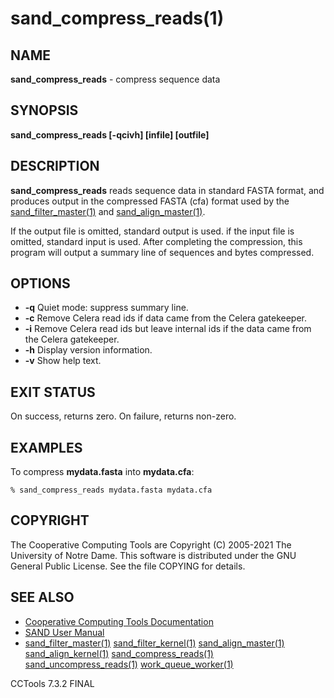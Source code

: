 






















# sand_compress_reads(1)

## NAME
**sand_compress_reads** - compress sequence data

## SYNOPSIS
****sand_compress_reads [-qcivh] [infile] [outfile]****

## DESCRIPTION

**sand_compress_reads** reads sequence data in standard FASTA format,
and produces output in the compressed FASTA (cfa) format used by
the [sand_filter_master(1)](sand_filter_master.md) and [sand_align_master(1)](sand_align_master.md).

If the output file is omitted, standard output is used.
if the input file is omitted, standard input is used.
After completing the compression, this program will output a summary
line of sequences and bytes compressed.

## OPTIONS


- **-q** Quiet mode: suppress summary line.
- **-c** Remove Celera read ids if data came from the Celera gatekeeper.
- **-i** Remove Celera read ids but leave internal ids if the data came from the Celera gatekeeper.
- **-h** Display version information.
- **-v** Show help text.


## EXIT STATUS
On success, returns zero.  On failure, returns non-zero.

## EXAMPLES

To compress **mydata.fasta** into **mydata.cfa**:

```
% sand_compress_reads mydata.fasta mydata.cfa
```

## COPYRIGHT

The Cooperative Computing Tools are Copyright (C) 2005-2021 The University of Notre Dame.  This software is distributed under the GNU General Public License.  See the file COPYING for details.

## SEE ALSO


- [Cooperative Computing Tools Documentation]("../index.html")
- [SAND User Manual]("../sand.html")
- [sand_filter_master(1)](sand_filter_master.md)  [sand_filter_kernel(1)](sand_filter_kernel.md)  [sand_align_master(1)](sand_align_master.md)  [sand_align_kernel(1)](sand_align_kernel.md)  [sand_compress_reads(1)](sand_compress_reads.md)  [sand_uncompress_reads(1)](sand_uncompress_reads.md)  [work_queue_worker(1)](work_queue_worker.md)


CCTools 7.3.2 FINAL
